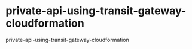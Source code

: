 # private-api-using-transit-gateway-cloudformation
private-api-using-transit-gateway-cloudformation
